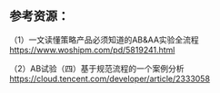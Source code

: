 ## 参考资源：
（1）一文读懂策略产品必须知道的AB&AA实验全流程
https://www.woshipm.com/pd/5819241.html

（2）AB试验（四）基于规范流程的一个案例分析
https://cloud.tencent.com/developer/article/2333058
